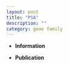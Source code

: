 ```yaml
---
layout: post
title: "PSA"
description: ""
category: gene family
---
```


* **Information**  

* **Publication**  


